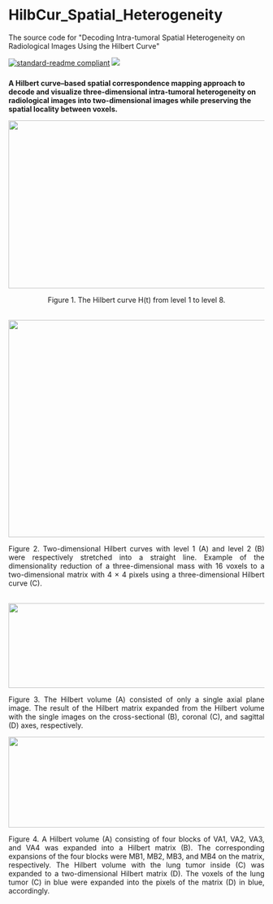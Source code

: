 # HilbCur_Spatial_Heterogeneity
The source code for "Decoding Intra-tumoral Spatial Heterogeneity on Radiological Images Using the Hilbert Curve"

[![standard-readme compliant](https://img.shields.io/badge/Readme-standard-brightgreen.svg?style=flat-square)](https://github.com/JD910/ESLN/blob/main/README.md)
![](https://img.shields.io/badge/Nodejs-V14.16.0-brightgreen.svg?style=flat-square)

### 
**A Hilbert curve–based spatial correspondence mapping approach to decode and visualize three-dimensional intra-tumoral heterogeneity on radiological images into two-dimensional images while preserving the spatial locality between voxels.**<br />

<div align=center><img width="610" height="331" src="https://github.com/JD910/HilbCurv_Spatial_Heterogeneity/blob/main/Imgs/Figure 1.jpg"/></div>
<p align="center"> Figure 1. The Hilbert curve H(t) from level 1 to level 8.</p><br />

<div align=center><img width="610" height="428" src="https://github.com/JD910/HilbCurv_Spatial_Heterogeneity/blob/main/Imgs/Figure 3.jpg"/></div>
<p align="justify"> Figure 2. Two-dimensional Hilbert curves with level 1 (A) and level 2 (B) were respectively stretched into a straight line. Example of the dimensionality reduction of a three-dimensional mass with 16 voxels to a two-dimensional matrix with 4 × 4 pixels using a three-dimensional Hilbert curve (C).</p><br />

<div align=center><img width="610" height="167" src="https://github.com/JD910/HilbCurv_Spatial_Heterogeneity/blob/main/Imgs/Figure 6.jpg"/></div>
<p align="justify"> Figure 3. The Hilbert volume (A) consisted of only a single axial plane image. The result of the Hilbert matrix expanded from the Hilbert volume with the single images on the cross-sectional (B), coronal (C), and sagittal (D) axes, respectively.</p>

<div align=center><img width="610" height="179" src="https://github.com/JD910/HilbCurv_Spatial_Heterogeneity/blob/main/Imgs/Figure 7.jpg"/></div>
<p align="justify"> Figure 4. A Hilbert volume (A) consisting of four blocks of VA1, VA2, VA3, and VA4 was expanded into a Hilbert matrix (B). The corresponding expansions of the four blocks were MB1, MB2, MB3, and MB4 on the matrix, respectively. The Hilbert volume with the lung tumor inside (C) was expanded to a two-dimensional Hilbert matrix (D). The voxels of the lung tumor (C) in blue were expanded into the pixels of the matrix (D) in blue, accordingly.</p>

